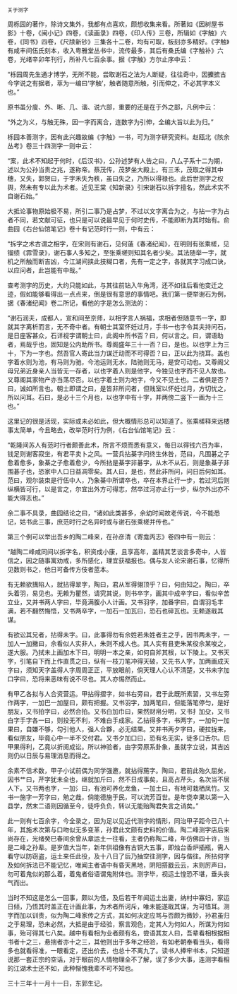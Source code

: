     关于测字 

   周栎园的著作，除诗文集外，我都有点喜欢，颇想收集来看。所著如《因树屋书影》十卷，《闽小记》四卷，《读画录》四卷，《印人传》三卷，所辑如《字触》六卷，《同书》四卷，《尺牍新钞》三集各十二卷，均有可取，板刻亦多精好。《字触》有咸丰间伍氏刻本，收入粤雅堂丛书中，流传最多，其后有桑氏编《字触补》六卷，光绪辛卯年刊行，所补凡七百余事。据《字触》方尔止序中云：

   “栎园周先生通才博学，无所不能，尝取谢石之法为人断疑，往往奇中，因攈摭古今字说之有据者，萃为一编曰‘字触’，触者随意所触，引而伸之，不必其字本义也。”

   原书虽分廋、外、晰、几、谐、说六部，重要的还是在于外之部，凡例中云：

   “外之为义，与触无殊，因一字而离合，连数字为引伸，全编大旨以此为归。”

   栎园本善测字，因有此兴趣故编《字触》一书，可为测字研究资料。赵瓯北《陔余丛考》卷三十四测字一则中云：

   “案，此术不知起于何时，《后汉书》，公孙述梦有人告之曰，八厶子系十二为期，述以为公孙当贵之兆，遂称帝。蔡茂传，茂梦坐大殿上，有三禾，茂取之得其中穗，又失，郭贺曰，于字禾失为秩，虽曰失之，乃所以得禄也。此后世测字之权舆，然未有专以此为术者。近见王棠《知新录》引宋谢石以拆字擅名，然此术实不自谢石始。”

   大抵论事物原始极不易，所引二事乃是占梦，不过以文字离合为之，与拈一字为占者不同，若文献可征，也只是可以说最早见于何时史传，不能即断为其时始有。俞曲园《右台仙馆笔记》卷十有记范时行一则，中有云：

   “拆字之术古谓之相字，在宋则有谢石，见何薳《春渚纪闻》，在明则有张乘槎，见镏绩《霏雪录》，谢石事人多知之，至张乘槎则知其名者少矣。其法随举一字，就机之所触而断吉凶，今江湖间挟此技糊口者，先有一定之字，各就其字习成口诀，以应问者，此岂能有中哉。”

   查考测字的历史，大约只能如此，与其往前钻入牛角湾，还不如往后看他变迁之迹，假如能够看得出一点点来，倒是很有意思的事情吧。我们第一便举谢石为例，据《春渚纪闻》卷二所记，看他的字是怎么测法的：

   “谢石润夫，成都人，宣和间至京师，以相字言人祸福，求相者但随意书一字，即就其字离析而言，无不奇中者。有朝士其室怀妊过月，手书一也字令其夫持问石，是日座客甚众，石详视字谓朝士曰，此阁中所书否？曰，何以言之。曰，谓语助者，焉哉乎也，固知是公内助所书。尊阁盛年三十一否？曰，是也。以也字上为三十，下为一字也。然吾官人寄此当力谋迁动而不可得否？曰，正以此为挠耳。盖也字着水则为池，有马则为驰，今池运则无水，陆驰则无马，是安可动也。又尊阁父母兄弟近身亲人当皆无一存者，以也字着人则是他字，今独见也字而不见人故也。又尊阁其家物产亦当荡尽否。以也字着土则为地字，今又不见土也。二者俱是否？曰，诚如所言也。朝士即谓之曰，是皆非所问者，但贱室以怀妊过月，方切忧之，所以问耳。石曰，是必十三个月也，以也字中有十字，并两傍二竖下一画为十三也。”

   这里记的很是活现，实际或未必如此，但大概情形总可以知道了。张乘槎释来远楼事太简单，今且略去，改举范时行为例，《右台仙馆笔记》云：

   “乾隆间苏人有范时行者颇善此术，所言不烦而悉有意义，每日以得钱六百为率，钱足则谢客寂坐，有君平卖卜之风。一营兵拈棊字问终生休咎，范曰，凡围碁之子愈着愈多，象棊之子愈着愈少，今所拈是棊字非碁字，从木不从石，则是象棊子非围碁子也，恐家中人口日益凋零矣。其人曰，是也，然此非所问，问日后何如耳。范曰，观尔装束是行伍中人，乃象棊中所谓卒也，卒在本界止行一步，若过河后则纵横皆可行，以是言之，尔宜出外方可得志，然卒过河亦止行一步，纵尔外出亦不能大得志也。”

   余二事不具录，曲园结论之曰，“诸如此类甚多，余幼时闻故老传说，今不能悉记，姑书此三事，庶范时行之名异时或与谢石张乘槎并传也。”

   第三个例可以举出吾乡的陶二峰来，在孙彦清《寄龛丙志》卷四中有一则云：

   “越陶二峰咸同间以拆字名，积资成小康，且享高年，盖精其艺谈言多奇中，人皆信之，因之随事寓劝戒，多所感化，理宜获福报也。偶与友人论宋谢石事，忆得所见数则书之，他日可备传方伎者蓝本。

   有无赖欲搆陷人，就拈得翠字，陶曰，君从军得翎顶乎？曰，何由知之。陶曰，卒头着羽，易见也。无赖为瞿然，请究其说，则书卒字，画其中成辛字曰，看似辛苦立业，又并书两人字曰，毕竟满腹小人计画。又书羽字，加番字曰，自谓羽毛丰满，若不翻然悔悟，又书两卒字，一加石一加瓦曰，恐石也碎瓦也。无赖遂戢其谋。

   有欲讼其兄者，拈得未字。曰，此事得勿有佘姓若朱姓者主之乎，因书两未字，一加人一加撇曰，佘看似人实非人，朱则不成人也。其人实有县吏朱某役佘某唆之，遂大服。乃拭未上画加木下曰，明明一本之亲，如何自斧其根，以下陵上。又书天字，引笔自下而上作直贯之曰，纵有一枝刀笔冲得天破，又先书人字，加两画成天字曰，须知天字盖得人字周周正正，平放眼前，倘天理人心认不清楚，又书未字加口字曰，恐将来恶味有说不尽也。其人亦惕然而止。

   有甲乙各拟与人合资营运。甲拈得摺字，如书右旁曰，君于此既所素習，又书左旁作两字，一加巴一加屋曰，颇有把握。又书羽字，加两笔曰，但能落笔停匀，是好朋友，又书拍字曰，必然合拍。又书白加巾曰，果然财帛分明，又书扌加殳，又书白字手字各一曰，则投无不利，不难白手成家。乙拈得多字，书两字，一加句一加果曰，自嫌不够，勾引他人，强人合夥，必无结果。又并书两夕字曰，硬拉拢来，看似朋友，毕竟心中一半不交付君。又书夕加口曰，恐有名无实，徒多口舌尔。后甲果得利，乙竟以折阅成讼。所以神验者，由字旁原系卦象，虽就字立说，其吉凶则仍以日辰与易理消息而得之。

   余素不信术数，甲子小试前偶为同学强邀，就拈得葹字。陶曰，君前此殆久屈矣，因书艹曰，芹字犹未全也，继就加斤曰，然不日成事矣，且高占芹头，名次当不居人下。又书两也字，一加氵曰，有池可养化龙鱼，一加土曰，有地可栽栖凤竹。又书一施字一芳字曰，勉之哉，倘能德施于民，可以流芳百世。是年侥幸果以第一入县学，然末二语则因循至今，徒呼负负，转以无能贻陶君失言之诮矣。”

   此一则有七百余字，今全录之，因为足以见近代测字的情形，同治甲子距今已八十年，其施术次第与口吻似无多变革，孙君此文颇有史料的价值。陶二峰测字店后来尚存在，光绪癸巳春间余曾从章运土一往看，主者仍称陶二峰，年仿佛四十许，当是二峰之孙辈。是岁值大当年，新年供祖像有古铜大五事，即烛台香炉插瓶，需人看守以防窃盗，运土来任此役，及十八日了后乃抽空往测字，因与偕往。所拈何字及如何拆法已不能记忆，唯闻主者语中有昏天黑地，阴阳搭戤云云，末则厉声曰，勿可着鬼似的那么着，着鬼者俗语谓鬼附体也。测字毕，视运土惶恐不堪，垂头丧气而出。

   当时不知这是怎么一回事，颇以为怪，及后若干年闻运土出妻，纳村中寡妇，家运日倾，乃悟其时盖正在计画此事，为术者所诃斥，唯未能遂戢其谋，为可惜耳。测字而加以训责，似为陶二峰家传之方式，其如何决定应骂与否颇为微妙，孙君虽归之于易理，恐未必然，大抵是由于经验，察言观色，定其人为何如人，所谋为何如事，殆可得其七八矣。越中有看相为业者颇有名，尝语其友人曰，吾辈看相根据相书者十之三，悬揣者亦十之三，其他则出于多年之经验，有如老朝奉看当头，看得多也就看得准，一眼看定，还出价去，也总十不离九了。读书人捧牢书本，只知道说那一套正宗的空话，对于眼前的人情物理全不了解，误了多少大事，连测字看相的江湖术士还不如，此种惭愧我辈不可不知也。

   三十三年十一月十一日，东郭生记。

